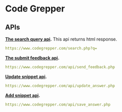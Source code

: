 # Code Grepper

## APIs

**[The search query api](https://www.codegrepper.com/search.php?q=).** This api returns html response.

```yaml
https://www.codegrepper.com/search.php?q=
```

**[The submit feedback api](https://www.codegrepper.com/api/send_feedback.php).**

```yaml
https://www.codegrepper.com/api/send_feedback.php
```

**[Update snippet api](https://www.codegrepper.com/api/update_answer.php).**

```yaml
https://www.codegrepper.com/api/update_answer.php
```

**[Add snippet api](https://www.codegrepper.com/api/save_answer.php).**

```yaml
https://www.codegrepper.com/api/save_answer.php
```
